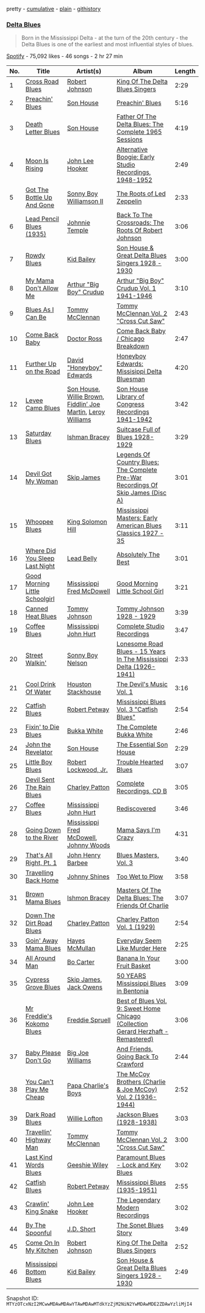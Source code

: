 pretty - [cumulative](/playlists/cumulative/37i9dQZF1DWSTHVqvNCwNq.md) - [plain](/playlists/plain/37i9dQZF1DWSTHVqvNCwNq) - [githistory](https://github.githistory.xyz/mackorone/spotify-playlist-archive/blob/main/playlists/plain/37i9dQZF1DWSTHVqvNCwNq)

### [Delta Blues](https://open.spotify.com/playlist/37i9dQZF1DWSTHVqvNCwNq)

> Born in the Mississippi Delta \- at the turn of the 20th century \- the Delta Blues is one of the earliest and most influential styles of blues.

[Spotify](https://open.spotify.com/user/spotify) - 75,092 likes - 46 songs - 2 hr 27 min

| No. | Title | Artist(s) | Album | Length |
|---|---|---|---|---|
| 1 | [Cross Road Blues](https://open.spotify.com/track/1TrGdXSgiBm8W68D2K1COG) | [Robert Johnson](https://open.spotify.com/artist/0f8MDDzIc6M4uH1xH0o0gy) | [King Of The Delta Blues Singers](https://open.spotify.com/album/2IWaNq5o4tG1w6yxve5BMU) | 2:29 |
| 2 | [Preachin' Blues](https://open.spotify.com/track/4YEoVkvvzx5eavtE2u5qG0) | [Son House](https://open.spotify.com/artist/15oeqKO5k5uZ5773tWvpda) | [Preachin' Blues](https://open.spotify.com/album/2jBR825FVmX6BelMes5U4G) | 5:16 |
| 3 | [Death Letter Blues](https://open.spotify.com/track/0W0euvQlhbcsTydzsD4EQk) | [Son House](https://open.spotify.com/artist/15oeqKO5k5uZ5773tWvpda) | [Father Of The Delta Blues: The Complete 1965 Sessions](https://open.spotify.com/album/5SsZBxF3sRSJnFd0rZ3vcF) | 4:19 |
| 4 | [Moon Is Rising](https://open.spotify.com/track/3WaC3Xx9ipaIAWE6OwpzCF) | [John Lee Hooker](https://open.spotify.com/artist/1yNOfXGQNGjAynk77wv85x) | [Alternative Boogie: Early Studio Recordings, 1948\-1952](https://open.spotify.com/album/0rGdGbskTT8NnfJwfDVEkc) | 2:49 |
| 5 | [Got The Bottle Up And Gone](https://open.spotify.com/track/54nkY5drz9k6z7M5EfbUqc) | [Sonny Boy Williamson II](https://open.spotify.com/artist/69VgCcXFV59QuQWEXSTxfK) | [The Roots of Led Zeppelin](https://open.spotify.com/album/2COvDjzoJTRf7Nliwcygz7) | 2:33 |
| 6 | [Lead Pencil Blues \(1935\)](https://open.spotify.com/track/2HtrbgSrkOm7HqrbD7DmGr) | [Johnnie Temple](https://open.spotify.com/artist/34gPHGwf8jTA2gqoskjZPE) | [Back To The Crossroads: The Roots Of Robert Johnson](https://open.spotify.com/album/6L3mNq3mwbboDq6iW4Y0mk) | 3:06 |
| 7 | [Rowdy Blues](https://open.spotify.com/track/75ToackOie9J7ZptaPbPxY) | [Kid Bailey](https://open.spotify.com/artist/4yPQvmHuBCWokkEvXIvPUD) | [Son House & Great Delta Blues Singers 1928 \- 1930](https://open.spotify.com/album/2fLEYffzYZrGXm0NIfKBfO) | 3:00 |
| 8 | [My Mama Don't Allow Me](https://open.spotify.com/track/0SVoYMEKJcY56RbGrU5Of5) | [Arthur "Big Boy" Crudup](https://open.spotify.com/artist/7dSnChJjb0jdfulJsIijoC) | [Arthur "Big Boy" Crudup Vol\. 1 1941\-1946](https://open.spotify.com/album/0W8si0dl1CD4U3ebkypkyp) | 3:10 |
| 9 | [Blues As I Can Be](https://open.spotify.com/track/4cEzHktMaGrNAw36GbNhwr) | [Tommy McClennan](https://open.spotify.com/artist/0m8dKC3T9anldCh2OgZ6pJ) | [Tommy McClennan Vol\. 2 "Cross Cut Saw"](https://open.spotify.com/album/1g9xtSDXkL2iHhYlMSM9Qv) | 2:43 |
| 10 | [Come Back Baby](https://open.spotify.com/track/061qVrfyTW07DCB9B4BBmI) | [Doctor Ross](https://open.spotify.com/artist/59gZhkxiZ8x4umU9ua2ZBn) | [Come Back Baby / Chicago Breakdown](https://open.spotify.com/album/14WqCYoHNfJBr2GCdsees3) | 2:47 |
| 11 | [Further Up on the Road](https://open.spotify.com/track/7n4zQp0b3vnsmcjmEfLo2r) | [David "Honeyboy" Edwards](https://open.spotify.com/artist/1TJ9XdOFUqlSduhAVV7YfR) | [Honeyboy Edwards: Missisippi Delta Bluesman](https://open.spotify.com/album/6GUzyOdb9vLQLIO9bswhQL) | 4:20 |
| 12 | [Levee Camp Blues](https://open.spotify.com/track/0QLGHswYCY4j0IAfqleuNw) | [Son House](https://open.spotify.com/artist/15oeqKO5k5uZ5773tWvpda), [Willie Brown](https://open.spotify.com/artist/6zxIBQ4sNvQCSkciayJxaS), [Fiddlin’ Joe Martin](https://open.spotify.com/artist/3raXFpk21XigZmb4xXG6qz), [Leroy Williams](https://open.spotify.com/artist/6uQnHbypkRY4KmLvJrs4OY) | [Son House Library of Congress Recordings 1941\-1942](https://open.spotify.com/album/2WC66jvXcoXHRqgfLTZ9Z5) | 3:42 |
| 13 | [Saturday Blues](https://open.spotify.com/track/46BA5xsc2MFgFef2wgT8G2) | [Ishman Bracey](https://open.spotify.com/artist/6jAZ0Vg8P52hUomLqMPXcS) | [Suitcase Full of Blues 1928\-1929](https://open.spotify.com/album/2oBd93fHMsEh2eA3ovOIJ5) | 3:29 |
| 14 | [Devil Got My Woman](https://open.spotify.com/track/1bWh9hOkQGahfQ0rEqvaGR) | [Skip James](https://open.spotify.com/artist/2zlMeTjA7szCmqcJjBzYXJ) | [Legends Of Country Blues: The Complete Pre\-War Recordings Of Skip James \(Disc A\)](https://open.spotify.com/album/2KNRkv1h7OYErPyhVIDQiV) | 3:01 |
| 15 | [Whoopee Blues](https://open.spotify.com/track/4RUCMtsSMsPQlt08nwmix8) | [King Solomon Hill](https://open.spotify.com/artist/5fJqKIhjv3fatslXWyKysG) | [Mississippi Masters: Early American Blues Classics 1927 \- 35](https://open.spotify.com/album/27nWGgtAdORVcReR3ppmpZ) | 3:11 |
| 16 | [Where Did You Sleep Last Night](https://open.spotify.com/track/3XdnNX0cPynrR7KdRoyjwa) | [Lead Belly](https://open.spotify.com/artist/3Ovf2lytXSXWFM2cwsJACC) | [Absolutely The Best](https://open.spotify.com/album/6I0A1EwU5SP9HCwweaWJIq) | 3:01 |
| 17 | [Good Morning Little Schoolgirl](https://open.spotify.com/track/7iILVc0DSgB37UYqxrbfRO) | [Mississippi Fred McDowell](https://open.spotify.com/artist/0elA30wLp3RmiPaGtU2jhQ) | [Good Morning Little School Girl](https://open.spotify.com/album/0ZLpHSm1AdcbL88zn1n1ki) | 3:21 |
| 18 | [Canned Heat Blues](https://open.spotify.com/track/1Uk2MppskA0wnHUj8JwYfC) | [Tommy Johnson](https://open.spotify.com/artist/6n4r5eMU2ZUiHPPWhFDcHq) | [Tommy Johnson 1928 \- 1929](https://open.spotify.com/album/1BrjO0ZJTNZliuhAi9Orf7) | 3:39 |
| 19 | [Coffee Blues](https://open.spotify.com/track/16GdiwewBf99MhUSVsxUBe) | [Mississippi John Hurt](https://open.spotify.com/artist/1FdwVX3yL8ITuRnTZxetsA) | [Complete Studio Recordings](https://open.spotify.com/album/5cwghugVHA8qva7hYvMPVJ) | 3:47 |
| 20 | [Street Walkin'](https://open.spotify.com/track/0w3lp6gfoUzjdhEFhvrxAP) | [Sonny Boy Nelson](https://open.spotify.com/artist/38FqeK3CPB9k6ZmIdsGWkC) | [Lonesome Road Blues \- 15 Years In The Mississippi Delta \(1926\-1941\)](https://open.spotify.com/album/5oGf3xPGdr6CHIvau7FUiy) | 2:33 |
| 21 | [Cool Drink Of Water](https://open.spotify.com/track/5Ys4D2UDLSO1WrH6x3JYKd) | [Houston Stackhouse](https://open.spotify.com/artist/2JQ9OGncNXR1tFPLInvlPb) | [The Devil's Music Vol\. 1](https://open.spotify.com/album/4iwZoEbealEbp0NJBOop57) | 3:16 |
| 22 | [Catfish Blues](https://open.spotify.com/track/7A9yfYiBXLEvKn1oJy3nPL) | [Robert Petway](https://open.spotify.com/artist/0zNSuwnNWdr8g5EmE0YWKx) | [Mississippi Blues Vol\. 3 "Catfish Blues"](https://open.spotify.com/album/4LjUYP4RO0OcX7f6lUVerz) | 2:54 |
| 23 | [Fixin' to Die Blues](https://open.spotify.com/track/00pz9LNt4VcgjyS0KmDb8l) | [Bukka White](https://open.spotify.com/artist/2gSskdDhLQCx3CQd6XKDhp) | [The Complete Bukka White](https://open.spotify.com/album/5dfO3AjDoZ2v3AptNahERl) | 2:46 |
| 24 | [John the Revelator](https://open.spotify.com/track/1bk9JeFpp42OBWjStkvm3F) | [Son House](https://open.spotify.com/artist/15oeqKO5k5uZ5773tWvpda) | [The Essential Son House](https://open.spotify.com/album/5uBEplFkFzmnjrWIWzuMp9) | 2:29 |
| 25 | [Little Boy Blues](https://open.spotify.com/track/27O30M436mQhCIraUKmO9o) | [Robert Lockwood, Jr.](https://open.spotify.com/artist/5hId7yMy0kbGP6IiKWVDql) | [Trouble Hearted Blues](https://open.spotify.com/album/3w2VGThFBaflAl70bu4Qww) | 3:07 |
| 26 | [Devil Sent The Rain Blues](https://open.spotify.com/track/6z7GYFQcNUkqjEOBWktpb5) | [Charley Patton](https://open.spotify.com/artist/7aExFIr0IHWO5aFjMrGwKw) | [Complete Recordings, CD B](https://open.spotify.com/album/5g5uCm26kMPe0oMk0NyIEk) | 3:05 |
| 27 | [Coffee Blues](https://open.spotify.com/track/2azwzKd8xYex2PyJEyl8BX) | [Mississippi John Hurt](https://open.spotify.com/artist/1FdwVX3yL8ITuRnTZxetsA) | [Rediscovered](https://open.spotify.com/album/7563JyVKfAPqonIxfTuU1p) | 3:46 |
| 28 | [Going Down to the River](https://open.spotify.com/track/25KHFUhAGPZwXru0cQAvhb) | [Mississippi Fred McDowell](https://open.spotify.com/artist/0elA30wLp3RmiPaGtU2jhQ), [Johnny Woods](https://open.spotify.com/artist/6GdRInP1426MCcMlxlwCE7) | [Mama Says I'm Crazy](https://open.spotify.com/album/7z8WLgxbWna9YgHjv7IH4U) | 4:31 |
| 29 | [That's All Right, Pt\. 1](https://open.spotify.com/track/24wSfBAKhkkug1ru5ojpw6) | [John Henry Barbee](https://open.spotify.com/artist/5AK5GroO11AWwphIKoPcGG) | [Blues Masters, Vol\. 3](https://open.spotify.com/album/5zadTf4irREd77rEq31PGY) | 3:40 |
| 30 | [Travelling Back Home](https://open.spotify.com/track/3cwtordfGGU2cpYEwQxJEd) | [Johnny Shines](https://open.spotify.com/artist/4FViGgjWpnJJ21reE6pHko) | [Too Wet to Plow](https://open.spotify.com/album/51swNhclsOSHdQRFHQcsjp) | 3:58 |
| 31 | [Brown Mama Blues](https://open.spotify.com/track/3Q7SBXSSwhdjrL5bXFh5CQ) | [Ishmon Bracey](https://open.spotify.com/artist/44GDyjmx3ZNRKlLlhggCgp) | [Masters Of The Delta Blues: The Friends Of Charlie](https://open.spotify.com/album/6Sz8sb77Kh6uEfMWRSCjBm) | 3:07 |
| 32 | [Down The Dirt Road Blues](https://open.spotify.com/track/4sCCIP8eG3HVizWnm1SQ0G) | [Charley Patton](https://open.spotify.com/artist/7aExFIr0IHWO5aFjMrGwKw) | [Charley Patton Vol\. 1 \(1929\)](https://open.spotify.com/album/0fWV8D1byaFWLivZSRqf8v) | 2:54 |
| 33 | [Goin' Away Mama Blues](https://open.spotify.com/track/2uMARFwLTasuuQ6cEChVBn) | [Hayes McMullan](https://open.spotify.com/artist/4ZuuzdsGaE5XzUajuwWk32) | [Everyday Seem Like Murder Here](https://open.spotify.com/album/5ZyZXEQwst3IGoXpT78TjF) | 2:25 |
| 34 | [All Around Man](https://open.spotify.com/track/04O45djDgdvw08HOkouSKW) | [Bo Carter](https://open.spotify.com/artist/2naDLHeKqXSHT3DMII2eqb) | [Banana In Your Fruit Basket](https://open.spotify.com/album/3qYkVib546DphLJWz1mHY6) | 3:00 |
| 35 | [Cypress Grove Blues](https://open.spotify.com/track/3JPS9XaJtmBQXyJLKR2twp) | [Skip James](https://open.spotify.com/artist/2zlMeTjA7szCmqcJjBzYXJ), [Jack Owens](https://open.spotify.com/artist/57mD2xpKgNANtlCSwNDQn5) | [50 YEARS Mississippi Blues in Bentonia](https://open.spotify.com/album/4yYLSeTmtInZXtSuy1rGav) | 3:09 |
| 36 | [Mr Freddie's Kokomo Blues](https://open.spotify.com/track/0NNsX9iY7shbtzCJg3DYRK) | [Freddie Spruell](https://open.spotify.com/artist/3ZYlbvC3pDe556D396tDYX) | [Best of Blues Vol\. 9: Sweet Home Chicago \(Collection Gerard Herzhaft \- Remastered\)](https://open.spotify.com/album/270BuNeZqDgIbHyVN6ydBY) | 3:06 |
| 37 | [Baby Please Don't Go](https://open.spotify.com/track/3lpj1UVCPnohjqGEwY0Lfl) | [Big Joe Williams](https://open.spotify.com/artist/07NzVZ0BHZ0QOOw7nGvCgo) | [And Friends, Going Back To Crawford](https://open.spotify.com/album/5Q4xMv1EGymfAz7gLMDJqN) | 2:44 |
| 38 | [You Can't Play Me Cheap](https://open.spotify.com/track/2BLNnKGGohCrCZJCYQkHhR) | [Papa Charlie's Boys](https://open.spotify.com/artist/3rASx4W8o44uXVrbv2DTD0) | [The McCoy Brothers \(Charlie & Joe McCoy\) Vol\. 2 \(1936\-1944\)](https://open.spotify.com/album/1Xrq4zowgBy55Lebz45rRc) | 2:52 |
| 39 | [Dark Road Blues](https://open.spotify.com/track/53UVR0PgoiYJR685pQChYS) | [Willie Lofton](https://open.spotify.com/artist/5f0CgU806B0KdEd0QY7Bf9) | [Jackson Blues \(1928\-1938\)](https://open.spotify.com/album/7E4TscdR2I9bX7s9mtDbBe) | 3:03 |
| 40 | [Travellin' Highway Man](https://open.spotify.com/track/5zvRTgNEcNk6pTPJPLSOuw) | [Tommy McClennan](https://open.spotify.com/artist/0m8dKC3T9anldCh2OgZ6pJ) | [Tommy McClennan Vol\. 2 "Cross Cut Saw"](https://open.spotify.com/album/1g9xtSDXkL2iHhYlMSM9Qv) | 3:00 |
| 41 | [Last Kind Words Blues](https://open.spotify.com/track/1o9D6eNx48cZyu5hlDnjNj) | [Geeshie Wiley](https://open.spotify.com/artist/1cKNtCaFs3dRO88WDOVTeg) | [Paramount Blues \- Lock and Key Blues](https://open.spotify.com/album/5IiApIz41TnFX0NNTmYNoC) | 3:02 |
| 42 | [Catfish Blues](https://open.spotify.com/track/7d89sBzsw47LbdprUMNyfJ) | [Robert Petway](https://open.spotify.com/artist/0zNSuwnNWdr8g5EmE0YWKx) | [Mississippi Blues \(1935\-1951\)](https://open.spotify.com/album/1tGPQ7JepAddVZ2506Wuu6) | 2:55 |
| 43 | [Crawlin' King Snake](https://open.spotify.com/track/3DQhvYiIPe7DrfTKuI2Uc6) | [John Lee Hooker](https://open.spotify.com/artist/1yNOfXGQNGjAynk77wv85x) | [The Legendary Modern Recordings](https://open.spotify.com/album/3VZo6Z4zqLnODmtIqmVemL) | 3:02 |
| 44 | [By The Spoonful](https://open.spotify.com/track/7oqDaJiG7dUvf7oIQrzGGF) | [J.D\. Short](https://open.spotify.com/artist/5aTQqSNBX17uG0FZxvorSz) | [The Sonet Blues Story](https://open.spotify.com/album/13JqwxkZBFM3B8kp86QsfZ) | 3:49 |
| 45 | [Come On In My Kitchen](https://open.spotify.com/track/10W125nMbncRGcXRBoACOx) | [Robert Johnson](https://open.spotify.com/artist/0f8MDDzIc6M4uH1xH0o0gy) | [King Of The Delta Blues Singers](https://open.spotify.com/album/2IWaNq5o4tG1w6yxve5BMU) | 2:52 |
| 46 | [Mississippi Bottom Blues](https://open.spotify.com/track/0trDFIYb4jdj9HOICf9dJc) | [Kid Bailey](https://open.spotify.com/artist/4yPQvmHuBCWokkEvXIvPUD) | [Son House & Great Delta Blues Singers 1928 \- 1930](https://open.spotify.com/album/2fLEYffzYZrGXm0NIfKBfO) | 2:49 |

Snapshot ID: `MTYzOTcxNzI2MCwwMDAwMDAwYTAwMDAwMTdkYzZjM2NiN2YwMDAwMDE2ZDAwYzliMjI4`
